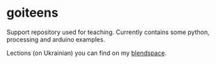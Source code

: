 # goiteens

Support repository used for teaching.
Currently contains some python, processing and arduino examples.

Lections (on Ukrainian) you can find on my [blendspace](https://www.tes.com/member/yaroslavhavrylov).
